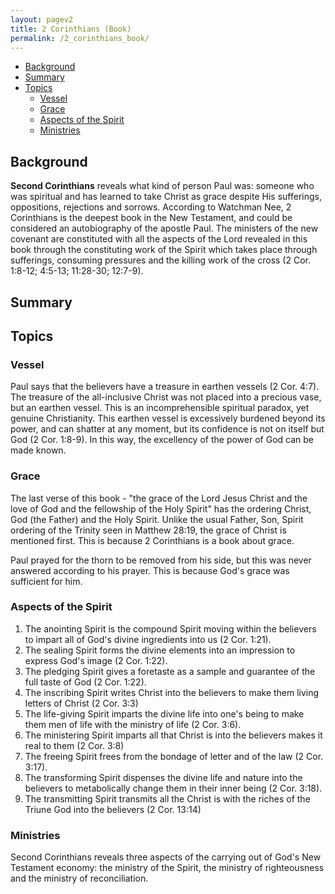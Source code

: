```yaml
---
layout: pagev2
title: 2 Corinthians (Book)
permalink: /2_corinthians_book/
---
```

- [Background](#background)
- [Summary](#summary)
- [Topics](#topics)
  - [Vessel](#vessel)
  - [Grace](#grace)
  - [Aspects of the Spirit](#aspects-of-the-spirit)
  - [Ministries](#ministries)

## Background

**Second Corinthians** reveals what kind of person Paul was: someone who was spiritual and has learned to take Christ as grace despite His sufferings, oppositions, rejections and sorrows. According to Watchman Nee, 2 Corinthians is the deepest book in the New Testament, and could be considered an autobiography of the apostle Paul. The ministers of the new covenant are constituted with all the aspects of the Lord revealed in this book through the constituting work of the Spirit which takes place through sufferings, consuming pressures and the killing work of the cross (2 Cor. 1:8-12; 4:5-13; 11:28-30; 12:7-9).


## Summary

## Topics

### Vessel

Paul says that the believers have a treasure in earthen vessels (2 Cor. 4:7). The treasure of the all-inclusive Christ was not placed into a precious vase, but an earthen vessel. This is an incomprehensible spiritual paradox, yet genuine Christianity. This earthen vessel is excessively burdened beyond its power, and can shatter at any moment, but its confidence is not on itself but God (2 Cor. 1:8-9). In this way, the excellency of the power of God can be made known.

### Grace

The last verse of this book - "the grace of the Lord Jesus Christ and the love of God and the fellowship of the Holy Spirit" has the ordering Christ, God (the Father) and the Holy Spirit. Unlike the usual Father, Son, Spirit ordering of the Trinity seen in Matthew 28:19, the grace of Christ is mentioned first. This is because 2 Corinthians is a book about grace.

Paul prayed for the thorn to be removed from his side, but this was never answered according to his prayer. This is because God's grace was sufficient for him.

### Aspects of the Spirit

1. The anointing Spirit is the compound Spirit moving within the believers to impart all of God's divine ingredients into us (2 Cor. 1:21).
2. The sealing Spirit forms the divine elements into an impression to express God's image (2 Cor. 1:22).
3. The pledging Spirit gives a foretaste as a sample and guarantee of the full taste of God (2 Cor. 1:22).
4. The inscribing Spirit writes Christ into the believers to make them living letters of Christ (2 Cor. 3:3)
5. The life-giving Spirit imparts the divine life into one's being to make them men of life with the ministry of life (2 Cor. 3:6).
6. The ministering Spirit imparts all that Christ is into the believers makes it real to them (2 Cor. 3:8)
7. The freeing Spirit frees from the bondage of letter and of the law (2 Cor. 3:17).
8. The transforming Spirit dispenses the divine life and nature into the believers to metabolically change them in their inner being (2 Cor. 3:18).
9. The transmitting Spirit transmits all the Christ is with the riches of the Triune God into the believers (2 Cor. 13:14)

### Ministries

Second Corinthians reveals three aspects of the carrying out of God's New Testament economy: the ministry of the Spirit, the ministry of righteousness and the ministry of reconciliation.